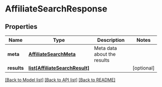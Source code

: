 # AffiliateSearchResponse

## Properties
Name | Type | Description | Notes
------------ | ------------- | ------------- | -------------
**meta** | [**AffiliateSearchMeta**](AffiliateSearchMeta.md) | Meta data about the results | 
**results** | [**list[AffiliateSearchResult]**](AffiliateSearchResult.md) |  | [optional] 

[[Back to Model list]](../README.md#documentation-for-models) [[Back to API list]](../README.md#documentation-for-api-endpoints) [[Back to README]](../README.md)


